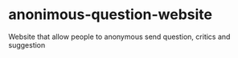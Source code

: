 # anonimous-question-website
Website that allow people to anonymous send question, critics and suggestion 
